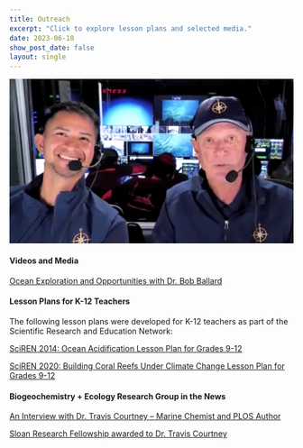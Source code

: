 ```yaml
---
title: Outreach
excerpt: "Click to explore lesson plans and selected media."
date: 2023-06-10
show_post_date: false
layout: single
---
```


<div style="text-align: center;">
<img src="featured-hex.png" width="600"> 
</div>

#### Videos and Media

[Ocean Exploration and Opportunities with Dr. Bob Ballard](https://www.youtube.com/watch?v=G9pe2rmXn1o)

#### Lesson Plans for K-12 Teachers

The following lesson plans were developed for K-12 teachers as part of the Scientific Research and Education Network:

<a href="./TravisCourtney_SciREN_OceanAcidification.pdf" download>SciREN 2014: Ocean Acidification Lesson Plan for Grades 9-12</a>

<a href="./TravisCourtney_SciREN_CoralReefDisturbances.pdf" download>SciREN 2020: Building Coral Reefs Under Climate Change Lesson Plan for Grades 9-12
</a>

#### Biogeochemistry + Ecology Research Group in the News
[An Interview with Dr. Travis Courtney – Marine Chemist and PLOS Author](https://everyone.plos.org/2022/01/27/an-interview-with-dr-travis-courtney-marine-chemist-and-plos-author/)

[Sloan Research Fellowship awarded to Dr. Travis Courtney](https://www.uprm.edu/portada/2024/03/01/catedraticodecienciasmarinasrecibelabecasloan/)